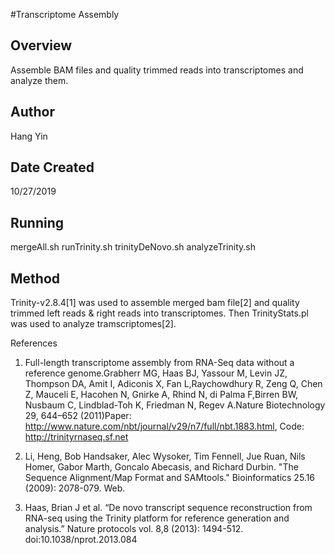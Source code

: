 #Transcriptome Assembly

## Overview
Assemble BAM files and quality trimmed reads into transcriptomes and analyze them. 

## Author
Hang Yin

## Date Created
10/27/2019

## Running
mergeAll.sh 
runTrinity.sh
trinityDeNovo.sh
analyzeTrinity.sh

## Method
Trinity-v2.8.4[1] was used to assemble merged bam file[2] and quality trimmed left reads & right reads into transcriptomes. Then TrinityStats.pl was used to analyze tramscriptomes[2].

References

1. Full-length transcriptome assembly from RNA-Seq data without a reference genome.Grabherr MG, Haas BJ, Yassour M, Levin JZ, Thompson DA, Amit I, Adiconis X, Fan L,Raychowdhury R, Zeng Q, Chen Z, Mauceli E, Hacohen N, Gnirke A, Rhind N, di Palma F,Birren BW, Nusbaum C, Lindblad-Toh K, Friedman N, Regev A.Nature Biotechnology 29, 644–652 (2011)Paper: http://www.nature.com/nbt/journal/v29/n7/full/nbt.1883.html, Code:  http://trinityrnaseq.sf.net 

2. Li, Heng, Bob Handsaker, Alec Wysoker, Tim Fennell, Jue Ruan, Nils Homer, Gabor Marth, Goncalo Abecasis, and Richard Durbin. "The Sequence Alignment/Map Format and SAMtools." Bioinformatics 25.16 (2009): 2078-079. Web.

3. Haas, Brian J et al. “De novo transcript sequence reconstruction from RNA-seq using the Trinity platform for reference generation and analysis.” Nature protocols vol. 8,8 (2013): 1494-512. doi:10.1038/nprot.2013.084

